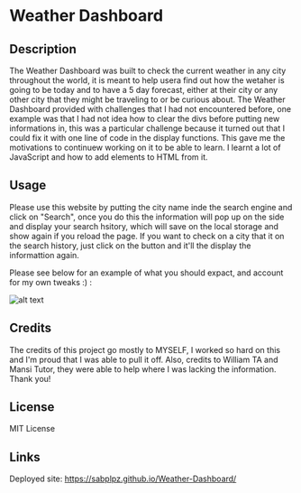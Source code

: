 # Weather Dashboard

## Description

The Weather Dashboard was built to check the current weather in any city throughout the world, it is meant to help usera find out how the wetaher is going to be today and to have a 5 day forecast, either at their city or any other city that they might be traveling to or be curious about. The Weather Dashboard provided with challenges that I had not encountered before, one example was that I had not idea how to clear the divs before putting new informations in, this was a particular challenge because it turned out that I could fix it with one line of code in the display functions. This gave me the motivations to continuew working on it to be able to learn. I learnt a lot of JavaScript and how to add elements to HTML from it.

## Usage

Please use this website by putting the city name inde the search engine and click on "Search", once you do this the information will pop up on the side and display your search hsitory, which will save on the local storage and show again if you reload the page. If you want to check on a city that it on the search history, just click on the button and it'll the display the informattion again. 

Please see below for an example of what you should expact, and account for my own tweaks :) :

![alt text](assets/images/example.png)

## Credits

The credits of this project go mostly to MYSELF, I worked so hard on this and I'm proud that I was able to pull it off. Also, credits to William TA and Mansi Tutor, they were able to help where I was lacking the information. Thank you!

## License

MIT License

## Links

Deployed site: https://sabplpz.github.io/Weather-Dashboard/
